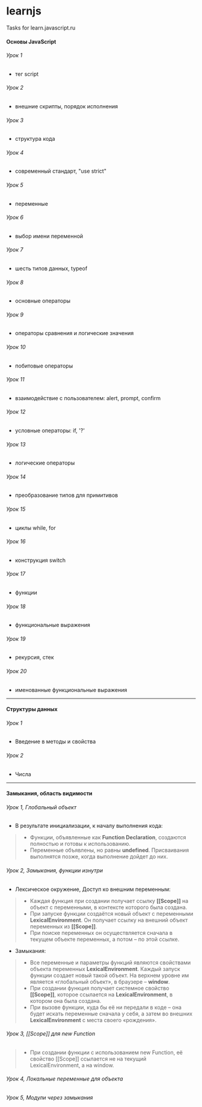 # learnjs
Tasks for learn.javascript.ru

#### Основы JavaScript
###### Урок 1

- тег script

###### Урок 2

- внешние скрипты, порядок исполнения

###### Урок 3

- структура кода

###### Урок 4

- современный стандарт, "use strict"

###### Урок 5

- переменные

###### Урок 6

- выбор имени переменной

###### Урок 7

- шесть типов данных, typeof

###### Урок 8

- основные операторы

###### Урок 9

- операторы сравнения и логические значения

###### Урок 10

- побитовые операторы

###### Урок 11

- взаимодействие с пользователем: alert, prompt, confirm

###### Урок 12

- условные операторы: if, '?'

###### Урок 13

- логические операторы

###### Урок 14

- преобразование типов для примитивов

###### Урок 15

- циклы while, for

###### Урок 16

- конструкция switch

###### Урок 17

- функции

###### Урок 18

- функциональные выражения

###### Урок 19

- рекурсия, стек

###### Урок 20

- именованные функциональные выражения

---

#### Структуры данных
###### Урок 1

- Введение в методы и свойства

###### Урок 2

- Числа

---

#### Замыкания, область видимости
###### Урок 1, Глобальный объект

- В результате инициализации, к началу выполнения кода:

> - Функции, объявленные как **Function Declaration**, создаются полностью и готовы к использованию.
> - Переменные объявлены, но равны **undefined**. Присваивания выполнятся позже, когда выполнение дойдет до них.

###### Урок 2, Замыкания, функции изнутри

- Лексическое окружение, Доступ ко внешним переменным:

> - Каждая функция при создании получает ссылку **[[Scope]]** на объект с переменными, в контексте которого была создана.
> - При запуске функции создаётся новый объект с переменными **LexicalEnvironment**. Он получает ссылку на внешний объект переменных из **[[Scope]]**.
> - При поиске переменных он осуществляется сначала в текущем объекте переменных, а потом – по этой ссылке.

- Замыкания:

> - Все переменные и параметры функций являются свойствами объекта переменных **LexicalEnvironment**. Каждый запуск функции создает новый такой объект. На верхнем уровне им является «глобальный объект», в браузере – **window**.
> - При создании функция получает системное свойство **[[Scope]]**, которое ссылается на **LexicalEnvironment**, в котором она была создана.
> - При вызове функции, куда бы её ни передали в коде – она будет искать переменные сначала у себя, а затем во внешних **LexicalEnvironment** с места своего «рождения».

###### Урок 3, [[Scope]] для new Function

> - При создании функции с использованием new Function, её свойство [[Scope]] ссылается не на текущий LexicalEnvironment, а на window.

###### Урок 4, Локальные переменные для объекта

###### Урок 5, Модули через замыкания








